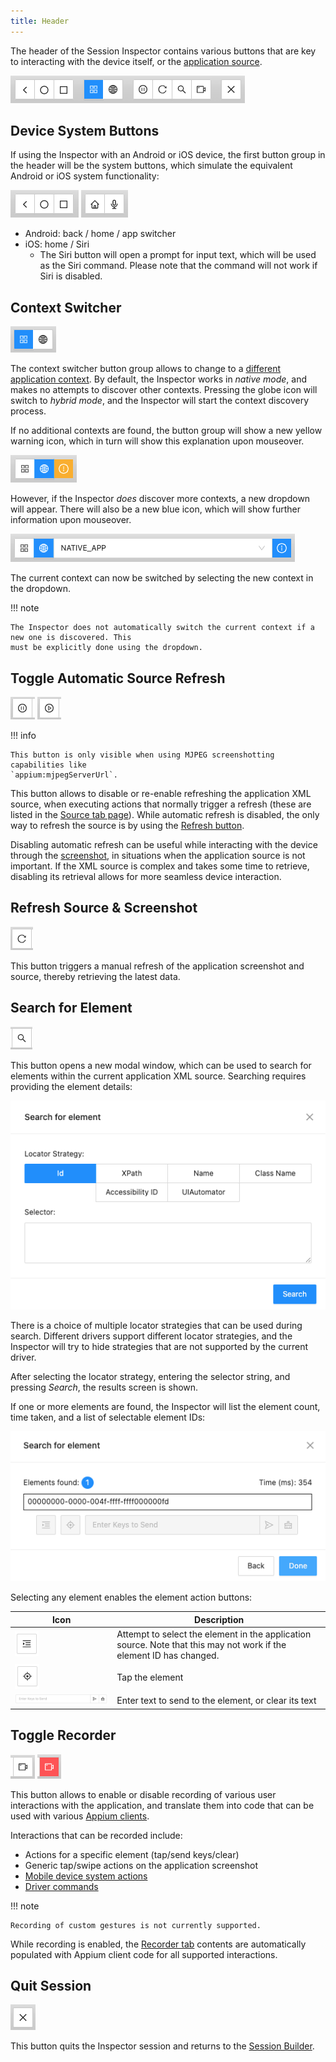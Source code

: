 ```yaml
---
title: Header
---
```


The header of the Session Inspector contains various buttons that are key to interacting with the
device itself, or the [application source](./source.md).

![Inspector Header](./assets/images/header/app-header.png)

## Device System Buttons

If using the Inspector with an Android or iOS device, the first button group in the header will be
the system buttons, which simulate the equivalent Android or iOS system functionality:

![Android Buttons](./assets/images/header/system-buttons-android.png) ![iOS Buttons](./assets/images/header/system-buttons-ios.png)

-   Android: back / home / app switcher
-   iOS: home / Siri
    -   The Siri button will open a prompt for input text, which will be used as the Siri command.
        Please note that the command will not work if Siri is disabled.

## Context Switcher

![Context Button Group](./assets/images/header/context-group.png)

The context switcher button group allows to change to a
[different application context](https://appium.io/docs/en/latest/guides/context/). By default, the
Inspector works in _native mode_, and makes no attempts to discover other contexts. Pressing the
globe icon will switch to _hybrid mode_, and the Inspector will start the context discovery process.

If no additional contexts are found, the button group will show a new yellow warning icon, which
in turn will show this explanation upon mouseover.

![No Additional Contexts Detected](./assets/images/header/no-additional-contexts.png)

However, if the Inspector _does_ discover more contexts, a new dropdown will appear. There will
also be a new blue icon, which will show further information upon mouseover.

![Multiple Contexts Detected](./assets/images/header/multiple-contexts.png)

The current context can now be switched by selecting the new context in the dropdown.

!!! note

    The Inspector does not automatically switch the current context if a new one is discovered. This
    must be explicitly done using the dropdown.

## Toggle Automatic Source Refresh

![Pause Source Refresh Button](./assets/images/header/refresh-source-pause.png) ![Resume Source Refresh Button](./assets/images/header/refresh-source-resume.png)

!!! info

    This button is only visible when using MJPEG screenshotting capabilities like
    `appium:mjpegServerUrl`.

This button allows to disable or re-enable refreshing the application XML source, when executing
actions that normally trigger a refresh (these are listed in the [Source tab page](./source.md#refreshing-the-source)).
While automatic refresh is disabled, the only way to refresh the source is by using the [Refresh button](#refresh-source-screenshot).

Disabling automatic refresh can be useful while interacting with the device through the [screenshot](./screenshot.md),
in situations when the application source is not important. If the XML source is complex and takes
some time to retrieve, disabling its retrieval allows for more seamless device interaction.

## Refresh Source & Screenshot

![Refresh Button](./assets/images/header/refresh-button.png)

This button triggers a manual refresh of the application screenshot and source, thereby retrieving
the latest data.

## Search for Element

![Search Button](./assets/images/header/search-button.png)

This button opens a new modal window, which can be used to search for elements within the current
application XML source. Searching requires providing the element details:

![Element Search Window](./assets/images/header/search-inputs.png)

There is a choice of multiple locator strategies that can be used during search. Different drivers
support different locator strategies, and the Inspector will try to hide strategies that are not
supported by the current driver.

After selecting the locator strategy, entering the selector string, and pressing _Search_, the
results screen is shown.

If one or more elements are found, the Inspector will list the element count, time taken, and a
list of selectable element IDs:

![Element Search Results](./assets/images/header/search-results.png)

Selecting any element enables the element action buttons:

| Icon                                                                                     | Description                                                                                                         |
| ---------------------------------------------------------------------------------------- | ------------------------------------------------------------------------------------------------------------------- |
| ![Reveal Element in Source](./assets/images/header/search-reveal-element.png)            | Attempt to select the element in the application source. Note that this may not work if the element ID has changed. |
| ![Tap Element](./assets/images/header/search-tap-element.png)                            | Tap the element                                                                                                     |
| ![Send or Clear Element Text](./assets/images/header/search-send-clear-element-text.png) | Enter text to send to the element, or clear its text                                                                |

## Toggle Recorder

![Start Recording Button](./assets/images/header/record-start-button.png) ![Stop Recording Button](./assets/images/header/record-stop-button.png)

This button allows to enable or disable recording of various user interactions with the application,
and translate them into code that can be used with various [Appium clients](https://appium.io/docs/en/latest/ecosystem/clients/).

Interactions that can be recorded include:

-   Actions for a specific element (tap/send keys/clear)
-   Generic tap/swipe actions on the application screenshot
-   [Mobile device system actions](#device-system-buttons)
-   [Driver commands](./commands.md)

!!! note

    Recording of custom gestures is not currently supported.

While recording is enabled, the [Recorder tab](./recorder.md) contents are automatically populated
with Appium client code for all supported interactions.

## Quit Session

![Quit Button](./assets/images/header/quit-button.png)

This button quits the Inspector session and returns to the [Session Builder](../session-builder/index.md).
